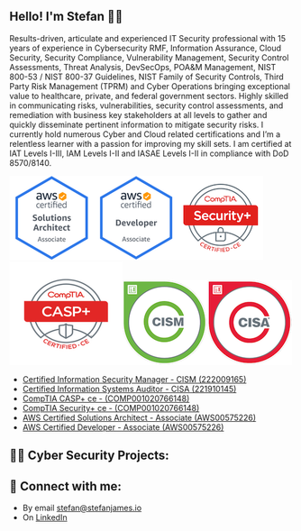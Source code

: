 ## Hello! I'm Stefan 👋🏼

Results-driven, articulate and experienced IT Security professional with 15 years of experience in Cybersecurity RMF, Information Assurance, Cloud Security, Security Compliance, Vulnerability Management, Security Control Assessments, Threat Analysis, DevSecOps, POA&M Management, NIST 800-53 / NIST 800-37 Guidelines, NIST Family of Security Controls, Third Party Risk Management (TPRM) and Cyber Operations bringing exceptional value to healthcare, private, and federal government sectors. Highly skilled in communicating risks, vulnerabilities, security control assessments, and remediation with business key stakeholders at all levels to gather and quickly disseminate pertinent information to mitigate security risks. I currently hold numerous Cyber and Cloud related certifications and I’m a relentless learner with a passion for improving my skill sets. I am certified at IAT Levels I-III, IAM Levels I-II and IASAE Levels I-II in compliance with DoD 8570/8140.
 

![AWS Certified Solutions Architect - Associate (AWS00575226](https://github.com/stefanjames/stefanjames/blob/main/aws-solarchitect-associate-2020.png "AWS Certified Solutions Architect - Associate (AWS00575226")![AWS Certified Developer - Associate (AWS00575226](https://github.com/stefanjames/stefanjames/blob/main/aws-developer-associate-2020.png "AWS Certified Developer - Associate (AWS00575226")![CompTIA Security+ ce - (COMP001020766148](https://github.com/stefanjames/stefanjames/blob/main/security-plus-certified.png "CompTIA Security+ ce - (COMP001020766148)")![CompTIA CASP+ ce - (COMP001020766148](https://github.com/stefanjames/stefanjames/blob/main/casp-ce-certified.png "CompTIA CASP+ ce - (COMP001020766148)")![Certified Information Security Manager - CISM (222009165](https://github.com/stefanjames/stefanjames/blob/main/certified-information-security-manager-cism.png "Certified Information Security Manager - CISM - (222009165)")![Certified Information Systems Auditor - CISA (221910145](https://github.com/stefanjames/stefanjames/blob/main/certified-information-systems-auditor-cisa.png "Certified Information Systems Auditor - CISA (221910145)")


- [ Certified Information Security Manager - CISM (222009165)](https://www.credly.com/badges/0322d0b0-ff54-4e87-9515-79ba04f8d932/public_url)
- [ Certified Information Systems Auditor - CISA (221910145)](https://www.credly.com/badges/106bebb4-57ce-4ba6-ad28-d18c8faaf5e0/public_url)
- [ CompTIA CASP+ ce - (COMP001020766148)](https://www.credly.com/earner/earned/badge/21bc5095-21ec-4616-8edf-0ab624cc6ef0)
- [ CompTIA Security+ ce - (COMP001020766148)](https://www.credly.com/earner/earned/badge/81797799-3e3c-480d-b0c6-8bcc0fef0b34)
- [ AWS Certified Solutions Architect - Associate (AWS00575226)](https://www.youracclaim.com/earner/earned/badge/e8859516-4785-45ea-8e30-de2a789ed351)
- [ AWS Certified Developer - Associate (AWS00575226)](https://www.youracclaim.com/earner/earned/badge/cd669bc3-4f92-44bd-9d57-0fed17e80d43)

<h2>👨‍💻 Cyber Security Projects:</h2>



<h2> 🤳 Connect with me:</h2>

- By email [stefan@stefanjames.io](mailto:stefan@stefanjames.io)
- On [LinkedIn](https://www.linkedin.com/in/stefan-james/)

